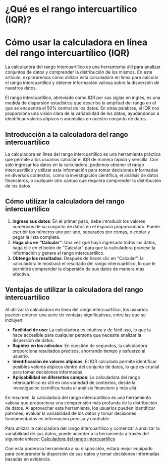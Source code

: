 ¿Qué es el rango intercuartílico (IQR)?
=======================================

Cómo usar la calculadora en línea del rango intercuartílico (IQR)
=================================================================

La calculadora del rango intercuartílico es una herramienta útil para analizar conjuntos de datos y comprender la distribución de los mismos. En este artículo, exploraremos cómo utilizar esta calculadora en línea para calcular el rango intercuartílico y obtener información valiosa sobre la dispersión de nuestros datos.

El rango intercuartílico, abreviado como IQR por sus siglas en inglés, es una medida de dispersión estadística que describe la amplitud del rango en el que se encuentra el 50% central de los datos. En otras palabras, el IQR nos proporciona una visión clara de la variabilidad de los datos, ayudándonos a identificar valores atípicos o anomalías en nuestro conjunto de datos.

Introducción a la calculadora del rango intercuartílico
-------------------------------------------------------

La calculadora en línea del rango intercuartílico es una herramienta práctica que permite a los usuarios calcular el IQR de manera rápida y sencilla. Con solo ingresar los datos en la calculadora, podemos obtener el rango intercuartílico y utilizar esta información para tomar decisiones informadas en diversos contextos, como la investigación científica, el análisis de datos financieros, o cualquier otro campo que requiera comprender la distribución de los datos.

Cómo utilizar la calculadora del rango intercuartílico
------------------------------------------------------

1. **Ingrese sus datos**: En el primer paso, debe introducir los valores numéricos de su conjunto de datos en el espacio proporcionado. Puede escribir los números uno por uno, separados por comas, o copiar y pegar la lista completa.
2. **Haga clic en "Calcular"**: Una vez que haya ingresado todos los datos, haga clic en el botón de "Calcular" para que la calculadora procese la información y genere el rango intercuartílico.
3. **Obtenga los resultados**: Después de hacer clic en "Calcular", la calculadora le mostrará el resultado del rango intercuartílico, lo que le permitirá comprender la dispersión de sus datos de manera más efectiva.

Ventajas de utilizar la calculadora del rango intercuartílico
-------------------------------------------------------------

Al utilizar la calculadora en línea del rango intercuartílico, los usuarios pueden obtener una serie de ventajas significativas, entre las que se incluyen:

- **Facilidad de uso**: La calculadora es intuitiva y de fácil uso, lo que la hace accesible para cualquier persona que necesite analizar la dispersión de datos.
- **Rapidez en los cálculos**: En cuestión de segundos, la calculadora proporciona resultados precisos, ahorrando tiempo y esfuerzo al usuario.
- **Identificación de valores atípicos**: El IQR calculado permite identificar posibles valores atípicos dentro del conjunto de datos, lo que es crucial para tomar decisiones informadas.
- **Aplicabilidad en diferentes campos**: La calculadora del rango intercuartílico es útil en una variedad de contextos, desde la investigación científica hasta el análisis financiero y más allá.

En resumen, la calculadora del rango intercuartílico es una herramienta valiosa que proporciona una comprensión más profunda de la distribución de datos. Al aprovechar esta herramienta, los usuarios pueden identificar patrones, evaluar la variabilidad de los datos y tomar decisiones fundamentadas en información precisa y confiable.

Para utilizar la calculadora del rango intercuartílico y comenzar a analizar la variabilidad de sus datos, puede acceder a la herramienta a través del siguiente enlace: [Calculadora del rango intercuartílico](https://www.onlinecalculatorsfree.com/es/math/interquartile-range-calculator.html)

Con esta poderosa herramienta a su disposición, estará mejor equipado para comprender la dispersión de sus datos y tomar decisiones informadas basadas en evidencia.